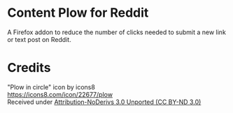 # Content Plow for Reddit
A Firefox addon to reduce the number of clicks needed to submit a new link or text post on Reddit.

# Credits
"Plow in circle" icon by icons8  
https://icons8.com/icon/22677/plow  
Received under [Attribution-NoDerivs 3.0 Unported (CC BY-ND 3.0)](https://creativecommons.org/licenses/by-nd/3.0/)